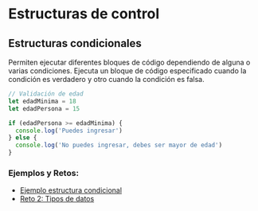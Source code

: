 # Estructuras de control

## Estructuras condicionales

Permiten ejecutar diferentes bloques de código dependiendo de alguna o varias condiciones. Ejecuta un bloque de código especificado cuando la condición es verdadero y otro cuando la condición es falsa.

```javascript
// Validación de edad
let edadMinima = 18
let edadPersona = 15

if (edadPersona >= edadMinima) {
  console.log('Puedes ingresar')
} else {
  console.log('No puedes ingresar, debes ser mayor de edad')
}
```

### Ejemplos y Retos:

- [Ejemplo estructura condicional](/clases/clase-02-estructuras-de-control/ejemplos.js)
- [Reto 2: Tipos de datos](/retos/reto-02-estructuras-de-control/README.md)

